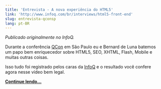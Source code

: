 ```yaml
---
title: 'Entrevista - A nova experiência do HTML5'
link: 'http://www.infoq.com/br/interviews/html5-front-end'
slug: entrevista-qconsp
lang: pt-BR
---
```


<!-- <p><a href="http://www.infoq.com/br/interviews/html5-front-end" target="_blank"><img src="/img/posts/entrevista-qconsp.jpg"/></a></p> -->

_Publicado originalmente no InfoQ._

Durante a conferência [QCon](http://www.qconsp.com/) em São Paulo eu e Bernard de Luna batemos um papo bem enriquecedor sobre HTML5, SEO, XHTML, Flash, Mobile e muitas outras coisas.

Isso tudo foi registrado pelos caras da [InfoQ](http://www.infoq.com/br/interviews/html5-front-end) e o resultado você confere agora nesse vídeo bem legal.

[**Continue lendo…**](http://www.infoq.com/br/interviews/html5-front-end)